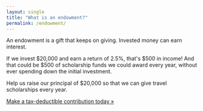 ```yaml
---
layout: single
title: "What is an endowment?"
permalink: /endowment/
---
```


An endowment is a gift that keeps on giving. Invested money can earn interest.

If we invest $20,000 and earn a return of 2.5%, that's $500 in income! And that could be $500 of scholarship funds we could award every year, without ever spending down the initial investment.

Help us raise our principal of $20,000 so that we can give travel scholarships every year.

<a href="https://donate.stripe.com/aFa4gz5lTa4peTyeDA2Fa00">Make a tax-deductible contribution today &raquo;</a>
